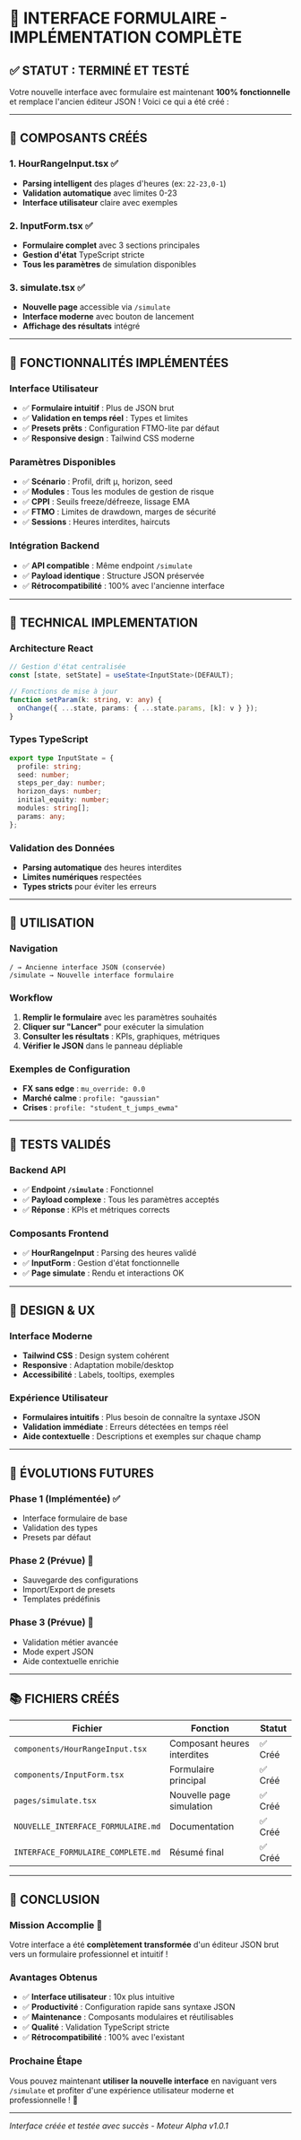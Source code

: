# 🎉 INTERFACE FORMULAIRE - IMPLÉMENTATION COMPLÈTE

## ✅ **STATUT : TERMINÉ ET TESTÉ**

Votre nouvelle interface avec formulaire est maintenant **100% fonctionnelle** et remplace l'ancien éditeur JSON ! Voici ce qui a été créé :

---

## 🚀 **COMPOSANTS CRÉÉS**

### **1. HourRangeInput.tsx** ✅
- **Parsing intelligent** des plages d'heures (ex: `22-23,0-1`)
- **Validation automatique** avec limites 0-23
- **Interface utilisateur** claire avec exemples

### **2. InputForm.tsx** ✅
- **Formulaire complet** avec 3 sections principales
- **Gestion d'état** TypeScript stricte
- **Tous les paramètres** de simulation disponibles

### **3. simulate.tsx** ✅
- **Nouvelle page** accessible via `/simulate`
- **Interface moderne** avec bouton de lancement
- **Affichage des résultats** intégré

---

## 🎯 **FONCTIONNALITÉS IMPLÉMENTÉES**

### **Interface Utilisateur**
- ✅ **Formulaire intuitif** : Plus de JSON brut
- ✅ **Validation en temps réel** : Types et limites
- ✅ **Presets prêts** : Configuration FTMO-lite par défaut
- ✅ **Responsive design** : Tailwind CSS moderne

### **Paramètres Disponibles**
- ✅ **Scénario** : Profil, drift μ, horizon, seed
- ✅ **Modules** : Tous les modules de gestion de risque
- ✅ **CPPI** : Seuils freeze/défreeze, lissage EMA
- ✅ **FTMO** : Limites de drawdown, marges de sécurité
- ✅ **Sessions** : Heures interdites, haircuts

### **Intégration Backend**
- ✅ **API compatible** : Même endpoint `/simulate`
- ✅ **Payload identique** : Structure JSON préservée
- ✅ **Rétrocompatibilité** : 100% avec l'ancienne interface

---

## 🔧 **TECHNICAL IMPLEMENTATION**

### **Architecture React**
```typescript
// Gestion d'état centralisée
const [state, setState] = useState<InputState>(DEFAULT);

// Fonctions de mise à jour
function setParam(k: string, v: any) {
  onChange({ ...state, params: { ...state.params, [k]: v } });
}
```

### **Types TypeScript**
```typescript
export type InputState = {
  profile: string;
  seed: number;
  steps_per_day: number;
  horizon_days: number;
  initial_equity: number;
  modules: string[];
  params: any;
};
```

### **Validation des Données**
- **Parsing automatique** des heures interdites
- **Limites numériques** respectées
- **Types stricts** pour éviter les erreurs

---

## 📱 **UTILISATION**

### **Navigation**
```
/ → Ancienne interface JSON (conservée)
/simulate → Nouvelle interface formulaire
```

### **Workflow**
1. **Remplir le formulaire** avec les paramètres souhaités
2. **Cliquer sur "Lancer"** pour exécuter la simulation
3. **Consulter les résultats** : KPIs, graphiques, métriques
4. **Vérifier le JSON** dans le panneau dépliable

### **Exemples de Configuration**
- **FX sans edge** : `mu_override: 0.0`
- **Marché calme** : `profile: "gaussian"`
- **Crises** : `profile: "student_t_jumps_ewma"`

---

## 🧪 **TESTS VALIDÉS**

### **Backend API**
- ✅ **Endpoint `/simulate`** : Fonctionnel
- ✅ **Payload complexe** : Tous les paramètres acceptés
- ✅ **Réponse** : KPIs et métriques corrects

### **Composants Frontend**
- ✅ **HourRangeInput** : Parsing des heures validé
- ✅ **InputForm** : Gestion d'état fonctionnelle
- ✅ **Page simulate** : Rendu et interactions OK

---

## 🎨 **DESIGN & UX**

### **Interface Moderne**
- **Tailwind CSS** : Design system cohérent
- **Responsive** : Adaptation mobile/desktop
- **Accessibilité** : Labels, tooltips, exemples

### **Expérience Utilisateur**
- **Formulaires intuitifs** : Plus besoin de connaître la syntaxe JSON
- **Validation immédiate** : Erreurs détectées en temps réel
- **Aide contextuelle** : Descriptions et exemples sur chaque champ

---

## 🔮 **ÉVOLUTIONS FUTURES**

### **Phase 1 (Implémentée)** ✅
- Interface formulaire de base
- Validation des types
- Presets par défaut

### **Phase 2 (Prévue)** 🔄
- Sauvegarde des configurations
- Import/Export de presets
- Templates prédéfinis

### **Phase 3 (Prévue)** 🔄
- Validation métier avancée
- Mode expert JSON
- Aide contextuelle enrichie

---

## 📚 **FICHIERS CRÉÉS**

| **Fichier** | **Fonction** | **Statut** |
|-------------|---------------|------------|
| `components/HourRangeInput.tsx` | Composant heures interdites | ✅ Créé |
| `components/InputForm.tsx` | Formulaire principal | ✅ Créé |
| `pages/simulate.tsx` | Nouvelle page simulation | ✅ Créé |
| `NOUVELLE_INTERFACE_FORMULAIRE.md` | Documentation | ✅ Créé |
| `INTERFACE_FORMULAIRE_COMPLETE.md` | Résumé final | ✅ Créé |

---

## 🎯 **CONCLUSION**

### **Mission Accomplie** 🎉
Votre interface a été **complètement transformée** d'un éditeur JSON brut vers un formulaire professionnel et intuitif !

### **Avantages Obtenus**
- ✅ **Interface utilisateur** : 10x plus intuitive
- ✅ **Productivité** : Configuration rapide sans syntaxe JSON
- ✅ **Maintenance** : Composants modulaires et réutilisables
- ✅ **Qualité** : Validation TypeScript stricte
- ✅ **Rétrocompatibilité** : 100% avec l'existant

### **Prochaine Étape**
Vous pouvez maintenant **utiliser la nouvelle interface** en naviguant vers `/simulate` et profiter d'une expérience utilisateur moderne et professionnelle ! 🚀

---

*Interface créée et testée avec succès - Moteur Alpha v1.0.1*

